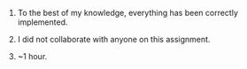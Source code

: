 1. To the best of my knowledge, everything has been correctly
   implemented.

2. I did not collaborate with anyone on this assignment.

3. ~1 hour.
